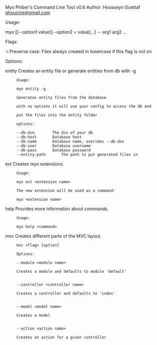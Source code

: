 
  Myo Phiber's Command Line Tool v0.6
  Author: Housseyn Guettaf <ghoucine@gmail.com>

 Usage:

 myo <comand> <flag> [[--option1 value][--option2 = value]...] -- arg1 arg2 ...


 Flags:

 -i	Preserve case. Files always created in lowercase if this flag is not on

 Options:

 entity		Creates an entity file or generate entities from db with -g

		 Usage:

		 myo entity -g 		

		 Generates entity files from the database

		 with no options it will use your config to access the db and

		 put the files into the entity folder

		 options:

		 --db-dsn 		 The dsn of your db
		 --db-host 		 Database host
		 --db-name 		 Database name, overides --db-dsn
		 --db-user 		 Database username
		 --db-pass 		 Database password
		 --entity-path 		 The path to put generated files in


 ext		Creates myo extensions.

  		 Usage:

  		 myo ext <extension name>

  		 The new extension will be used as a command:

  		 myo <extension name>


 help		Provides more information about commands.

		 Usage:

		 myo help <command>


 mvc		Creates different parts of the MVC layout.

  		 mvc <flag> [option]

  		 Options:

  		 --module <module name>

  		 Creates a module and defaults to module 'default'


  		 --controller <controller name>

  		 Creates a controller and defaults to 'index'


  		 --model <model name>

  		 Creates a model


  		 --action <action name>

  		 Creates an action for a given controller

  
